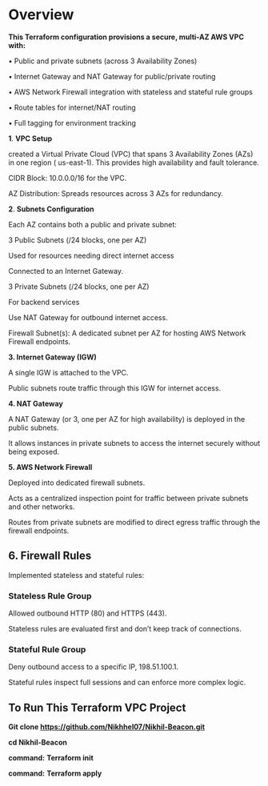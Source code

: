# Overview

**This Terraform configuration provisions a secure, multi-AZ AWS VPC with:**

•	Public and private subnets (across 3 Availability Zones)

•	Internet Gateway and NAT Gateway for public/private routing

•	AWS Network Firewall integration with stateless and stateful rule groups

•	Route tables for internet/NAT routing

•	Full tagging for environment tracking


 **1**. **VPC Setup**
 
created a Virtual Private Cloud (VPC) that spans 3 Availability Zones (AZs) in one region ( us-east-1). This provides high availability and fault tolerance.

CIDR Block: 10.0.0.0/16 for the VPC.

AZ Distribution: Spreads resources across 3 AZs for redundancy.

 **2**. **Subnets Configuration**
 
Each AZ contains both a public and private subnet:

3 Public Subnets (/24 blocks, one per AZ)

Used for resources needing direct internet access 

Connected to an Internet Gateway.

3 Private Subnets (/24 blocks, one per AZ)

For backend services 

Use NAT Gateway for outbound internet access.

Firewall Subnet(s): A dedicated subnet per AZ for hosting AWS Network Firewall endpoints.

 **3. Internet Gateway (IGW)**
 
A single IGW is attached to the VPC.

Public subnets route traffic through this IGW for internet access.

 **4. NAT Gateway**
 
A NAT Gateway (or 3, one per AZ for high availability) is deployed in the public subnets.

It allows instances in private subnets to access the internet securely without being exposed.

 **5. AWS Network Firewall**
 
Deployed into dedicated firewall subnets.

Acts as a centralized inspection point for traffic between private subnets and other networks.

Routes from private subnets are modified to direct egress traffic through the firewall endpoints.

## 6. Firewall Rules

 Implemented stateless and stateful rules:

### Stateless Rule Group
Allowed outbound HTTP (80) and HTTPS (443).

Stateless rules are evaluated first and don’t keep track of connections.

### Stateful Rule Group
Deny outbound access to a specific IP, 198.51.100.1.

Stateful rules inspect full sessions and can enforce more complex logic.


   ## To Run This Terraform VPC Project

   **Git clone https://github.com/Nikhhel07/Nikhil-Beacon.git**

   **cd Nikhil-Beacon**

   **command:**  **Terraform init**
   
   **command:**   **Terraform apply**
   


